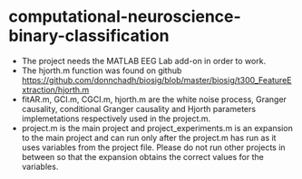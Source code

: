 # computational-neuroscience-binary-classification
* The project needs the MATLAB EEG Lab add-on in order to work.
* The hjorth.m function was found on github https://github.com/donnchadh/biosig/blob/master/biosig/t300_FeatureExtraction/hjorth.m
* fitAR.m, GCI.m, CGCI.m, hjorth.m are the white noise process, Granger causality, conditional Granger causality and Hjorth parameters implemetations respectively used in the project.m.
* project.m is the main project and project_experiments.m is an expansion to the main project and can run only after the project.m has run as it uses variables from the project file. Please do not run other projects in between so that the expansion obtains the correct values for the variables.
